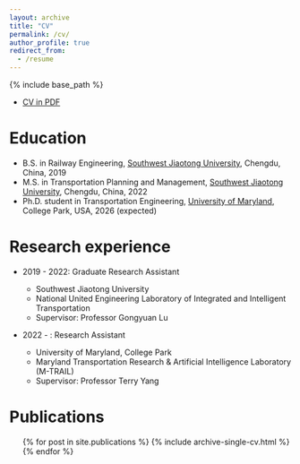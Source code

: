 ```yaml
---
layout: archive
title: "CV"
permalink: /cv/
author_profile: true
redirect_from:
  - /resume
---
```


{% include base_path %}

* [CV in PDF](https://github.com/EdisonYLei/EdisonYLei.github.io/blob/master/Academic_cv_Edison_Y_Lei.pdf)

Education
======
* B.S. in Railway Engineering, [Southwest Jiaotong University](https://ctt.swjtu.edu.cn/), Chengdu, China, 2019
* M.S. in Transportation Planning and Management, [Southwest Jiaotong University](https://ctt.swjtu.edu.cn/), Chengdu, China, 2022
* Ph.D. student in Transportation Engineering, [University of Maryland](https://cee.umd.edu/), College Park, USA, 2026 (expected)

Research experience
======
* 2019 - 2022: Graduate Research Assistant
  * Southwest Jiaotong University
  * National United Engineering Laboratory of Integrated and Intelligent Transportation
  * Supervisor: Professor Gongyuan Lu

* 2022 - : Research Assistant
  * University of Maryland, College Park
  * Maryland Transportation Research & Artificial Intelligence Laboratory (M-TRAIL)
  * Supervisor: Professor Terry Yang
  

Publications
======
  <ul>{% for post in site.publications %}
    {% include archive-single-cv.html %}
  {% endfor %}</ul>
  


